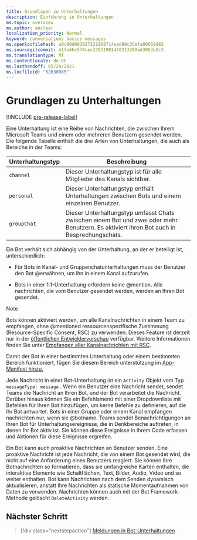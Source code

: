 ```yaml
---
title: Grundlagen zu Unterhaltungen
description: Einführung in Unterhaltungen
ms.topic: overview
ms.author: anclear
localization_priority: Normal
keyword: conversations basics messages
ms.openlocfilehash: a0c00d093827221968714aad88c35efa00660d82
ms.sourcegitcommit: e1fe46c574cec378319814f8213209ad3063b2c3
ms.translationtype: MT
ms.contentlocale: de-DE
ms.lasthandoff: 05/24/2021
ms.locfileid: "52630985"
---
```

# <a name="conversation-basics"></a>Grundlagen zu Unterhaltungen

[!INCLUDE [pre-release-label](~/includes/v4-to-v3-pointer-bots.md)]

Eine Unterhaltung ist eine Reihe von Nachrichten, die zwischen Ihrem Microsoft Teams und einem oder mehreren Benutzern gesendet werden. Die folgende Tabelle enthält die drei Arten von Unterhaltungen, die auch als Bereiche in der Teams:

| Unterhaltungstyp | Beschreibung |
| ------- | ----------- |
| `channel` | Dieser Unterhaltungstyp ist für alle Mitglieder des Kanals sichtbar. |
| `personal` | Dieser Unterhaltungstyp enthält Unterhaltungen zwischen Bots und einem einzelnen Benutzer. |
| `groupChat` | Dieser Unterhaltungstyp umfasst Chats zwischen einem Bot und zwei oder mehr Benutzern. Es aktiviert ihren Bot auch in Besprechungschats. |

Ein Bot verhält sich abhängig von der Unterhaltung, an der er beteiligt ist, unterschiedlich:

* Für Bots in Kanal- und Gruppenchatunterhaltungen muss der Benutzer den Bot @erwähnen, um ihn in einem Kanal aufzurufen.

* Bots in einer 1:1-Unterhaltung erfordern keine @mention. Alle nachrichten, die vom Benutzer gesendet werden, werden an Ihren Bot gesendet.

> [!NOTE]
> Bots können aktiviert werden, um alle Kanalnachrichten in einem Team zu empfangen, ohne @mentioned ressourcenspezifische Zustimmung (Resource-Specific Consent, RSC) zu verwenden. Dieses Feature ist derzeit nur in der [öffentlichen Entwicklervorschau](../../../resources/dev-preview/developer-preview-intro.md) verfügbar. Weitere Informationen finden Sie unter [Empfangen aller Kanalnachrichten mit RSC](channel-messages-with-rsc.md).

Damit der Bot in einer bestimmten Unterhaltung oder einem bestimmten Bereich funktioniert, fügen Sie diesem Bereich unterstützung im [App-Manifest hinzu.](~/resources/schema/manifest-schema.md)

Jede Nachricht in einer Bot-Unterhaltung ist ein `Activity` Objekt vom Typ `messageType: message` . Wenn ein Benutzer eine Nachricht sendet, sendet Teams die Nachricht an Ihren Bot, und der Bot verarbeitet die Nachricht. Darüber hinaus können Sie ein Befehlsmenü mit einer Dropdownliste mit Befehlen für Ihren Bot hinzufügen, um kerne Befehle zu definieren, auf die Ihr Bot antwortet. Bots in einer Gruppe oder einem Kanal empfangen nachrichten nur, wenn sie @botname. Teams sendet Benachrichtigungen an Ihren Bot für Unterhaltungsereignisse, die in Denkbereiche auftreten, in denen Ihr Bot aktiv ist. Sie können diese Ereignisse in Ihrem Code erfassen und Aktionen für diese Ereignisse ergreifen.

Ein Bot kann auch proaktive Nachrichten an Benutzer senden. Eine proaktive Nachricht ist jede Nachricht, die von einem Bot gesendet wird, die nicht auf eine Anforderung eines Benutzers reagiert. Sie können Ihre Botnachrichten so formatieren, dass sie umfangreiche Karten enthalten, die interaktive Elemente wie Schaltflächen, Text, Bilder, Audio, Video und so weiter enthalten. Bot kann Nachrichten nach dem Senden dynamisch aktualisieren, anstatt Ihre Nachrichten als statische Momentaufnahmen von Daten zu verwenden. Nachrichten können auch mit der Bot Framework-Methode gelöscht `DeleteActivity` werden.

## <a name="next-step"></a>Nächster Schritt

> [!div class="nextstepaction"]
> [Meldungen in Bot-Unterhaltungen](~/bots/how-to/conversations/conversation-messages.md)
